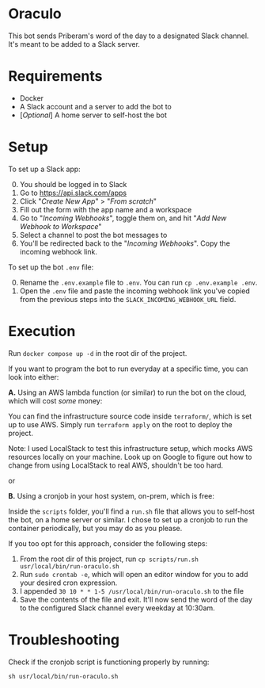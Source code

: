 # Oraculo
This bot sends Priberam's word of the day to a designated Slack channel. 
It's meant to be added to a Slack server.

# Requirements
- Docker
- A Slack account and a server to add the bot to
- [_Optional_] A home server to self-host the bot

# Setup
To set up a Slack app:

0. You should be logged in to Slack
1. Go to https://api.slack.com/apps
2. Click "_Create New App_" > "_From scratch_"
3. Fill out the form with the app name and a workspace
4. Go to "_Incoming Webhooks_", toggle them on, and hit "_Add New Webhook to Workspace_"
5. Select a channel to post the bot messages to
6. You'll be redirected back to the "_Incoming Webhooks_". Copy the incoming webhook link.

To set up the bot `.env` file:

0. Rename the `.env.example` file to `.env`. You can run `cp .env.example .env`.
1. Open the `.env` file and paste the incoming webhook link you've copied from the previous steps into the `SLACK_INCOMING_WEBHOOK_URL` field.

# Execution

Run `docker compose up -d` in the root dir of the project.

If you want to program the bot to run everyday at a specific time, you can look into either:

**A.** Using an AWS lambda function (or similar) to run the bot on the cloud, which will cost _some_ money:

You can find the infrastructure source code inside `terraform/`, which is set up to use AWS.
Simply run `terraform apply` on the root to deploy the project.

Note: I used LocalStack to test this infrastructure setup, which mocks AWS resources locally on your machine.
Look up on Google to figure out how to change from using LocalStack to real AWS, shouldn't be too hard.

or

**B.** Using a cronjob in your host system, on-prem, which is free:

Inside the `scripts` folder, you'll find a `run.sh` file that allows you to self-host the bot, on a home server or similar.
I chose to set up a cronjob to run the container periodically, but you may do as you please.

If you too opt for this approach, consider the following steps:
1. From the root dir of this project, run `cp scripts/run.sh usr/local/bin/run-oraculo.sh`
2. Run `sudo crontab -e`, which will open an editor window for you to add your desired cron expression.
3. I appended `30 10 * * 1-5 /usr/local/bin/run-oraculo.sh` to the file
4. Save the contents of the file and exit. It'll now send the word of the day to the configured Slack channel every weekday at 10:30am.

# Troubleshooting
Check if the cronjob script is functioning properly by running:

`sh usr/local/bin/run-oraculo.sh`